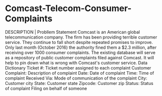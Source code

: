 # Comcast-Telecom-Consumer-Complaints
DESCRIPTION | Probllem Statement  Comcast is an American global telecommunication company. The firm has been providing terrible customer service. They continue to fall short despite repeated promises to improve. Only last month (October 2016) the authority fined them a $2.3 million, after receiving over 1000 consumer complaints. The existing database will serve as a repository of public customer complaints filed against Comcast. It will help to pin down what is wrong with Comcast's customer service.  Data Dictionary  Ticket #: Ticket number assigned to each complaint  Customer Complaint: Description of complaint  Date: Date of complaint  Time: Time of complaint  Received Via: Mode of communication of the complaint  City: Customer city  State: Customer state  Zipcode: Customer zip  Status: Status of complaint  Filing on behalf of someone
